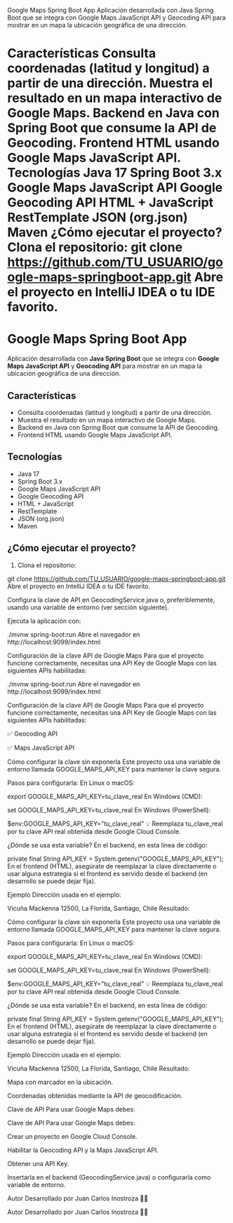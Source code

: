 
Google Maps Spring Boot App
Aplicación desarrollada con Java Spring Boot que se integra con Google Maps JavaScript API y Geocoding API para mostrar en un mapa la ubicación geográfica de una dirección.

Características
Consulta coordenadas (latitud y longitud) a partir de una dirección.
Muestra el resultado en un mapa interactivo de Google Maps.
Backend en Java con Spring Boot que consume la API de Geocoding.
Frontend HTML usando Google Maps JavaScript API.
Tecnologías
Java 17
Spring Boot 3.x
Google Maps JavaScript API
Google Geocoding API
HTML + JavaScript
RestTemplate
JSON (org.json)
Maven
¿Cómo ejecutar el proyecto?
Clona el repositorio:
git clone https://github.com/TU_USUARIO/google-maps-springboot-app.git Abre el proyecto en IntelliJ IDEA o tu IDE favorito.
=======
# Google Maps Spring Boot App

Aplicación desarrollada con **Java Spring Boot** que se integra con **Google Maps JavaScript API** y **Geocoding API** para mostrar en un mapa la ubicación geográfica de una dirección.

## Características

- Consulta coordenadas (latitud y longitud) a partir de una dirección.
- Muestra el resultado en un mapa interactivo de Google Maps.
- Backend en Java con Spring Boot que consume la API de Geocoding.
- Frontend HTML usando Google Maps JavaScript API.

## Tecnologías

- Java 17  
- Spring Boot 3.x  
- Google Maps JavaScript API  
- Google Geocoding API  
- HTML + JavaScript  
- RestTemplate  
- JSON (org.json)  
- Maven  

## ¿Cómo ejecutar el proyecto?

1. Clona el repositorio:

git clone https://github.com/TU_USUARIO/google-maps-springboot-app.git
Abre el proyecto en IntelliJ IDEA o tu IDE favorito.


Configura la clave de API en GeocodingService.java o, preferiblemente, usando una variable de entorno (ver sección siguiente).

Ejecuta la aplicación con:


./mvnw spring-boot:run Abre el navegador en http://localhost:9099/index.html

Configuración de la clave API de Google Maps Para que el proyecto funcione correctamente, necesitas una API Key de Google Maps con las siguientes APIs habilitadas:

./mvnw spring-boot:run
Abre el navegador en http://localhost:9099/index.html

Configuración de la clave API de Google Maps
Para que el proyecto funcione correctamente, necesitas una API Key de Google Maps con las siguientes APIs habilitadas:


✅ Geocoding API

✅ Maps JavaScript API


Cómo configurar la clave sin exponerla Este proyecto usa una variable de entorno llamada GOOGLE_MAPS_API_KEY para mantener la clave segura.

Pasos para configurarla: En Linux o macOS:

export GOOGLE_MAPS_API_KEY=tu_clave_real En Windows (CMD):

set GOOGLE_MAPS_API_KEY=tu_clave_real En Windows (PowerShell):

$env:GOOGLE_MAPS_API_KEY="tu_clave_real" 💡 Reemplaza tu_clave_real por tu clave API real obtenida desde Google Cloud Console.

¿Dónde se usa esta variable? En el backend, en esta línea de código:

private final String API_KEY = System.getenv("GOOGLE_MAPS_API_KEY"); En el frontend (HTML), asegúrate de reemplazar la clave directamente o usar alguna estrategia si el frontend es servido desde el backend (en desarrollo se puede dejar fija).

Ejemplo Dirección usada en el ejemplo:

Vicuña Mackenna 12500, La Florida, Santiago, Chile Resultado:

Cómo configurar la clave sin exponerla
Este proyecto usa una variable de entorno llamada GOOGLE_MAPS_API_KEY para mantener la clave segura.

Pasos para configurarla:
En Linux o macOS:

export GOOGLE_MAPS_API_KEY=tu_clave_real
En Windows (CMD):

set GOOGLE_MAPS_API_KEY=tu_clave_real
En Windows (PowerShell):

$env:GOOGLE_MAPS_API_KEY="tu_clave_real"
💡 Reemplaza tu_clave_real por tu clave API real obtenida desde Google Cloud Console.

¿Dónde se usa esta variable?
En el backend, en esta línea de código:


private final String API_KEY = System.getenv("GOOGLE_MAPS_API_KEY");
En el frontend (HTML), asegúrate de reemplazar la clave directamente o usar alguna estrategia si el frontend es servido desde el backend (en desarrollo se puede dejar fija).

Ejemplo
Dirección usada en el ejemplo:


Vicuña Mackenna 12500, La Florida, Santiago, Chile
Resultado:


Mapa con marcador en la ubicación.

Coordenadas obtenidas mediante la API de geocodificación.


Clave de API Para usar Google Maps debes:

Clave de API
Para usar Google Maps debes:


Crear un proyecto en Google Cloud Console.

Habilitar la Geocoding API y la Maps JavaScript API.

Obtener una API Key.

Insertarla en el backend (GeocodingService.java) o configurarla como variable de entorno.


Autor Desarrollado por Juan Carlos Inostroza 👨‍💻

Autor
Desarrollado por Juan Carlos Inostroza 👨‍💻

